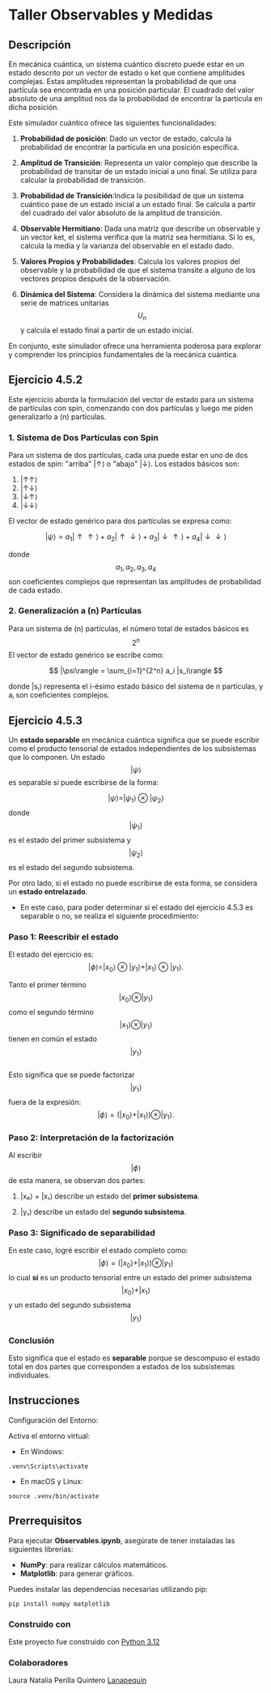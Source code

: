 # Taller Observables y Medidas

## Descripción
En mecánica cuántica, un sistema cuántico discreto puede estar en un estado descrito por un vector de estado o ket que contiene amplitudes complejas. Estas amplitudes representan la probabilidad de que una partícula sea encontrada en una posición particular. El cuadrado del valor absoluto de una amplitud nos da la probabilidad de encontrar la partícula en dicha posición.

Este simulador cuántico ofrece las siguientes funcionalidades:

1. **Probabilidad de posición**: Dado un vector de estado, calcula la probabilidad de encontrar la partícula en una posición específica.

2. **Amplitud de Transición**: Representa un valor complejo que describe la probabilidad de transitar de un estado inicial a uno final. Se utiliza para calcular la probabilidad de transición.

3. **Probabilidad de Transición**:Indica la posibilidad de que un sistema cuántico pase de un estado inicial a un estado final. Se calcula a partir del cuadrado del valor absoluto de la amplitud de transición.

4. **Observable Hermitiano**: Dada una matriz que describe un observable y un vector ket, el sistema verifica que la matriz sea hermitiana. Si lo es, calcula la media y la varianza del observable en el estado dado.

5. **Valores Propios y Probabilidades**: Calcula los valores propios del observable y la probabilidad de que el sistema transite a alguno de los vectores propios después de la observación.

6. **Dinámica del Sistema**: Considera la dinámica del sistema mediante una serie de matrices unitarias $$U_n$$ y calcula el estado final a partir de un estado inicial.

En conjunto, este simulador ofrece una herramienta poderosa para explorar y comprender los principios fundamentales de la mecánica cuántica.

## Ejercicio 4.5.2

Este ejercicio aborda la formulación del vector de estado para un sistema de partículas con spin, comenzando con dos partículas y luego me piden generalizarlo a (n) partículas.

### 1. Sistema de Dos Partículas con Spin

Para un sistema de dos partículas, cada una puede estar en uno de dos estados de spin: "arriba" |↑⟩ o "abajo" |↓⟩. Los estados básicos son:

1. |↑↑⟩
2. |↑↓⟩
3. |↓↑⟩
4. |↓↓⟩

El vector de estado genérico para dos partículas se expresa como:

$$
|\psi\rangle = a_{1} |\uparrow \uparrow\rangle + a_{2} |\uparrow \downarrow\rangle + a_{3} |\downarrow \uparrow\rangle + a_{4} |\downarrow \downarrow\rangle
$$

donde $$a_{1}, a_{2}, a_{3}, a_{4}$$ son coeficientes complejos que representan las amplitudes de probabilidad de cada estado.

### 2. Generalización a (n) Partículas

Para un sistema de (n) partículas, el número total de estados básicos es $$2^n$$ El vector de estado genérico se escribe como:

$$
|\psi\rangle = \sum_{i=1}^{2^n} a_i |s_i\rangle
$$

donde |sᵢ⟩ representa el i-ésimo estado básico del sistema de n partículas, y aᵢ son coeficientes complejos.

## Ejercicio 4.5.3

Un **estado separable** en mecánica cuántica significa que se puede escribir como el producto tensorial de estados independientes de los subsistemas que lo componen. 
Un estado $$|\psi\rangle$$ es separable si puede escribirse de la forma:

$$
|\psi\rangle = |\psi_1\rangle \otimes |\psi_2\rangle
$$
donde 
$$
|\psi_1\rangle
$$
es el estado del primer subsistema y 
$$
|\psi_2\rangle
$$
es el estado del segundo subsistema.

Por otro lado, si el estado no puede escribirse de esta forma, se considera un **estado entrelazado**.


- En este caso, para poder determinar si el estado del ejercicio 4.5.3 es separable o no, se realiza el siguiente procedimiento:
### Paso 1: Reescribir el estado

El estado del ejercicio es:
$$
|\phi\rangle = |x_0\rangle \otimes |y_1\rangle + |x_1\rangle \otimes |y_1\rangle.
$$

Tanto el primer término 
$$
|x_0\rangle \otimes |y_1\rangle
$$
como el segundo término 
$$
|x_1\rangle \otimes |y_1\rangle
$$ 
tienen en común el estado 
$$
|y_1\rangle
$$  
Esto significa que se puede factorizar 
$$
|y_1\rangle
$$
fuera de la expresión:
$$
|\phi\rangle = (|x_0\rangle + |x_1\rangle) \otimes |y_1\rangle.
$$

### Paso 2: Interpretación de la factorización

Al escribir 
$$
|\phi\rangle
$$ 
de esta manera, se observan dos partes:

1. |x₀⟩ + |x₁⟩ describe un estado del **primer subsistema**.

2. |y₁⟩ describe un estado del **segundo subsistema**.


### Paso 3: Significado de separabilidad

En este caso, logré escribir el estado completo como:
$$
|\phi\rangle = (|x_0\rangle + |x_1\rangle) \otimes |y_1\rangle
$$
lo cual **sí** es un producto tensorial entre un estado del primer subsistema 
$$
|x_0\rangle + |x_1\rangle
$$
y un estado del segundo subsistema 
$$
|y_1\rangle
$$

### Conclusión

Esto significa que el estado es **separable** porque se descompuso el estado total en dos partes que corresponden a estados de los subsistemas individuales.


## Instrucciones
Configuración del Entorno:

Activa el entorno virtual:
- En Windows:
```
.venv\Scripts\activate
```
- En macOS y Linux:
```
source .venv/bin/activate
```

## Prerrequisitos
Para ejecutar **Observables.ipynb**, asegúrate de tener instaladas las siguientes librerías:

- **NumPy**: para realizar cálculos matemáticos.
- **Matplotlib**: para generar gráficos.

Puedes instalar las dependencias necesarias utilizando pip:

```
pip install numpy matplotlib
```

### Construido con
Este proyecto fue construido con [Python 3.12](https://www.python.org/)

### Colaboradores
Laura Natalia Perilla Quintero [Lanapequin](https://github.com/Lanapequin)